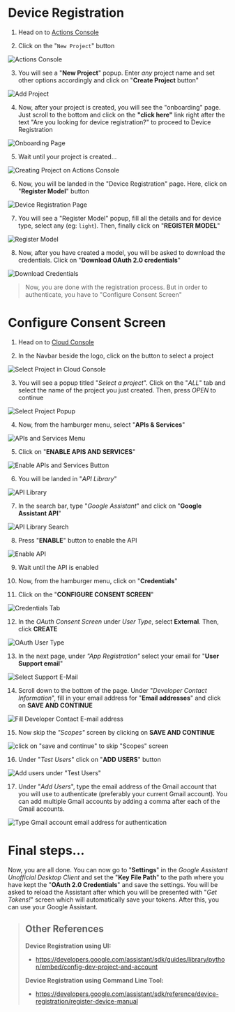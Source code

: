 # Device Registration

1. Head on to [Actions Console](https://console.actions.google.com/)

2. Click on the "`New Project`" button

![Actions Console](https://github.com/Melvin-Abraham/Google-Assistant-Unofficial-Desktop-Client/blob/master/images/Wiki/1_1_actions-console.png)

3. You will see a "**New Project**" popup. Enter _any_ project name and set other options accordingly and click on "**Create Project** button"

![Add Project](https://github.com/Melvin-Abraham/Google-Assistant-Unofficial-Desktop-Client/blob/master/images/Wiki/1_2_add-project.png)

4. Now, after your project is created, you will see the "onboarding" page. Just scroll to the bottom and click on the **"click here"** link right after the text "Are you looking for device registration?" to proceed to Device Registration

![Onboarding Page](https://github.com/Melvin-Abraham/Google-Assistant-Unofficial-Desktop-Client/blob/master/images/Wiki/1_3_onboarding_screen.png)

5. Wait until your project is created...

![Creating Project on Actions Console](https://github.com/Melvin-Abraham/Google-Assistant-Unofficial-Desktop-Client/blob/master/images/Wiki/1_4_creating_project.png)

6. Now, you will be landed in the "Device Registration" page. Here, click on "**Register Model**" button

![Device Registration Page](https://github.com/Melvin-Abraham/Google-Assistant-Unofficial-Desktop-Client/blob/master/images/Wiki/1_5_device_reg_screen.png)

7. You will see a "Register Model" popup, fill all the details and for device type, select any (eg: `light`). Then, finally click on "**REGISTER MODEL**"

![Register Model](https://github.com/Melvin-Abraham/Google-Assistant-Unofficial-Desktop-Client/blob/master/images/Wiki/1_6_register-model.png)

8. Now, after you have created a model, you will be asked to download the credentials. Click on "**Download OAuth 2.0 credentials**"

![Download Credentials](https://github.com/Melvin-Abraham/Google-Assistant-Unofficial-Desktop-Client/blob/master/images/Wiki/1_7_download-credentials.png)

> Now, you are done with the registration process. But in order to authenticate, you have to "Configure Consent Screen"

# Configure Consent Screen

1. Head on to [Cloud Console](https://console.cloud.google.com/)

2. In the Navbar beside the logo, click on the button to select a project

![Select Project in Cloud Console](https://github.com/Melvin-Abraham/Google-Assistant-Unofficial-Desktop-Client/blob/master/images/Wiki/2_1_select-project-btn.png)

3. You will see a popup titled "*Select a project*". Click on the "*ALL*" tab and select the name of the project you just created. Then, press *OPEN* to continue

![Select Project Popup](https://github.com/Melvin-Abraham/Google-Assistant-Unofficial-Desktop-Client/blob/master/images/Wiki/2_2_select-project.png)

4. Now, from the hamburger menu, select "**APIs & Services**"

![APIs and Services Menu](https://github.com/Melvin-Abraham/Google-Assistant-Unofficial-Desktop-Client/blob/master/images/Wiki/2_3_API-and-services-menu.png)

5. Click on "**ENABLE APIS AND SERVICES**"

![Enable APIs and Services Button](https://github.com/Melvin-Abraham/Google-Assistant-Unofficial-Desktop-Client/blob/master/images/Wiki/2_4_enable-api.png)

6. You will be landed in "*API Library*"

![API Library](https://github.com/Melvin-Abraham/Google-Assistant-Unofficial-Desktop-Client/blob/master/images/Wiki/2_5_api-lib.png)

7. In the search bar, type "*Google Assistant*" and click on "**Google Assistant API**"

![API Library Search](https://github.com/Melvin-Abraham/Google-Assistant-Unofficial-Desktop-Client/blob/master/images/Wiki/2_6_api-lib-search.png)

8. Press "**ENABLE**" button to enable the API

![Enable API](https://github.com/Melvin-Abraham/Google-Assistant-Unofficial-Desktop-Client/blob/master/images/Wiki/2_7_enable-api-btn.png)

9. Wait until the API is enabled

10. Now, from the hamburger menu, click on "**Credentials**"

11. Click on the "**CONFIGURE CONSENT SCREEN**"

![Credentials Tab](https://github.com/Melvin-Abraham/Google-Assistant-Unofficial-Desktop-Client/blob/master/images/Wiki/2_8_credentials.png)

12. In the *OAuth Consent Screen* under *User Type*, select **External**. Then, click **CREATE**

![OAuth User Type](https://github.com/Melvin-Abraham/Google-Assistant-Unofficial-Desktop-Client/blob/master/images/Wiki/2_9_oauth-user-type.png)

13. In the next page, under *"App Registration"* select your email for "**User Support email**"

![Select Support E-Mail](https://github.com/Melvin-Abraham/Google-Assistant-Unofficial-Desktop-Client/blob/master/images/Wiki/2_10_support-email.png)

14. Scroll down to the bottom of the page. Under "*Developer Contact Information*", fill in your email address for "**Email addresses**" and click on **SAVE AND CONTINUE**

![Fill Developer Contact E-mail address](https://github.com/Melvin-Abraham/Google-Assistant-Unofficial-Desktop-Client/blob/master/images/Wiki/2_11_dev-contact-info.png)

15. Now skip the *"Scopes"* screen by clicking on **SAVE AND CONTINUE**

![click on "save and continue" to skip "Scopes" screen](https://github.com/Melvin-Abraham/Google-Assistant-Unofficial-Desktop-Client/blob/master/images/Wiki/2_12_scopes-screen.png)

16. Under "*Test Users*" click on "**ADD USERS**" button

![Add users under "Test Users"](https://github.com/Melvin-Abraham/Google-Assistant-Unofficial-Desktop-Client/blob/master/images/Wiki/2_13_add-users.png)

17. Under "*Add Users*", type the email address of the Gmail account that you will use to authenticate (preferably your current Gmail account). You can add multiple Gmail accounts by adding a comma after each of the Gmail accounts.

![Type Gmail account email address for authentication](https://github.com/Melvin-Abraham/Google-Assistant-Unofficial-Desktop-Client/blob/master/images/Wiki/2_14_add-users-sidebar.png)

# Final steps...

Now, you are all done. You can now go to "**Settings**" in the *Google Assistant Unofficial Desktop Client* and set the "**Key File Path**" to the path where you have kept the "**OAuth 2.0 Credentials**" and save the settings. You will be asked to reload the Assistant after which you will be presented with "*Get Tokens!*" screen which will automatically save your tokens. After this, you can use your Google Assistant.

> ## Other References
>
> **Device Registration using UI:**
> - https://developers.google.com/assistant/sdk/guides/library/python/embed/config-dev-project-and-account
>
> **Device Registration using Command Line Tool:**
> - https://developers.google.com/assistant/sdk/reference/device-registration/register-device-manual

